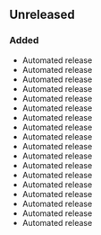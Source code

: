 ## Unreleased
### Added
- Automated release
- Automated release
- Automated release
- Automated release
- Automated release
- Automated release
- Automated release
- Automated release
- Automated release
- Automated release
- Automated release
- Automated release
- Automated release
- Automated release
- Automated release
- Automated release
- Automated release
- Automated release
